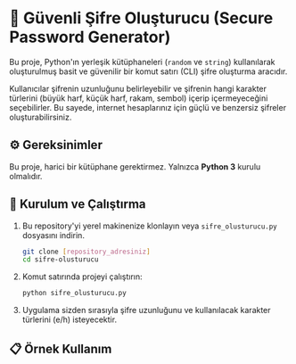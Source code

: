 # 🔑 Güvenli Şifre Oluşturucu (Secure Password Generator)

Bu proje, Python'ın yerleşik kütüphaneleri (`random` ve `string`) kullanılarak oluşturulmuş basit ve güvenilir bir komut satırı (CLI) şifre oluşturma aracıdır.

Kullanıcılar şifrenin uzunluğunu belirleyebilir ve şifrenin hangi karakter türlerini (büyük harf, küçük harf, rakam, sembol) içerip içermeyeceğini seçebilirler. Bu sayede, internet hesaplarınız için güçlü ve benzersiz şifreler oluşturabilirsiniz.

## ⚙️ Gereksinimler

Bu proje, harici bir kütüphane gerektirmez. Yalnızca **Python 3** kurulu olmalıdır.

## 🚀 Kurulum ve Çalıştırma

1.  Bu repository'yi yerel makinenize klonlayın veya `sifre_olusturucu.py` dosyasını indirin.

    ```bash
    git clone [repository_adresiniz]
    cd sifre-olusturucu
    ```

2.  Komut satırında projeyi çalıştırın:

    ```bash
    python sifre_olusturucu.py
    ```

3.  Uygulama sizden sırasıyla şifre uzunluğunu ve kullanılacak karakter türlerini (e/h) isteyecektir.

## 📋 Örnek Kullanım
